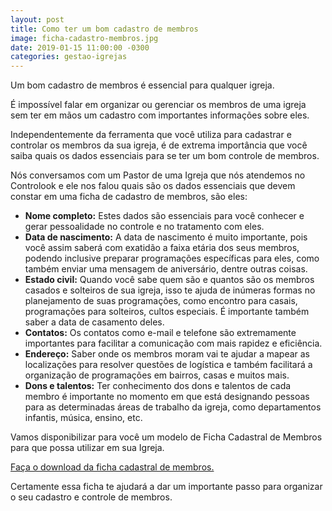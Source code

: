 ```yaml
---
layout: post
title: Como ter um bom cadastro de membros
image: ficha-cadastro-membros.jpg
date: 2019-01-15 11:00:00 -0300
categories: gestao-igrejas
---
```


Um bom cadastro de membros é essencial para qualquer igreja.

É impossível falar em organizar ou gerenciar os membros de uma igreja sem ter em mãos um cadastro com importantes informações sobre eles.

Independentemente da ferramenta que você utiliza para cadastrar e controlar os membros da sua igreja, é de extrema importância que você saiba quais os dados essenciais para se ter um bom controle de membros.

Nós conversamos com um Pastor de uma Igreja que nós atendemos no Controlook e ele nos falou quais são os dados essenciais que devem constar em uma ficha de cadastro de membros, são eles:

- **Nome completo:** Estes dados são essenciais para você conhecer e gerar pessoalidade no controle e no tratamento com eles.
- **Data de nascimento:** A data de nascimento é muito importante, pois você assim saberá com exatidão a faixa etária dos seus membros, podendo inclusive preparar programações específicas para eles, como também enviar uma mensagem de aniversário, dentre outras coisas.
- **Estado civil:** Quando você sabe quem são e quantos são os membros casados e solteiros de sua igreja, isso te ajuda de inúmeras formas no planejamento de suas programações, como encontro para casais, programações para solteiros, cultos especiais. É importante também saber a data de casamento deles.
- **Contatos:** Os contatos como e-mail e telefone são extremamente importantes para facilitar a comunicação com mais rapidez e eficiência.
- **Endereço:** Saber onde os membros moram vai te ajudar a mapear as localizações para resolver questões de logística e também facilitará a organização de programações em bairros, casas e muitos mais.
- **Dons e talentos:** Ter conhecimento dos dons e talentos de cada membro é importante no momento em que está designando pessoas para as determinadas áreas de trabalho da igreja, como departamentos infantis, música, ensino, etc.

Vamos disponibilizar para você um modelo de Ficha Cadastral de Membros para que possa utilizar em sua Igreja.

[Faça o download da ficha cadastral de membros.](https://mkt.controlook.com/download/Controlook_Ficha_Cadastro_de_Membros.pdf)

Certamente essa ficha te ajudará a dar um importante passo para organizar o seu cadastro e controle de membros.
